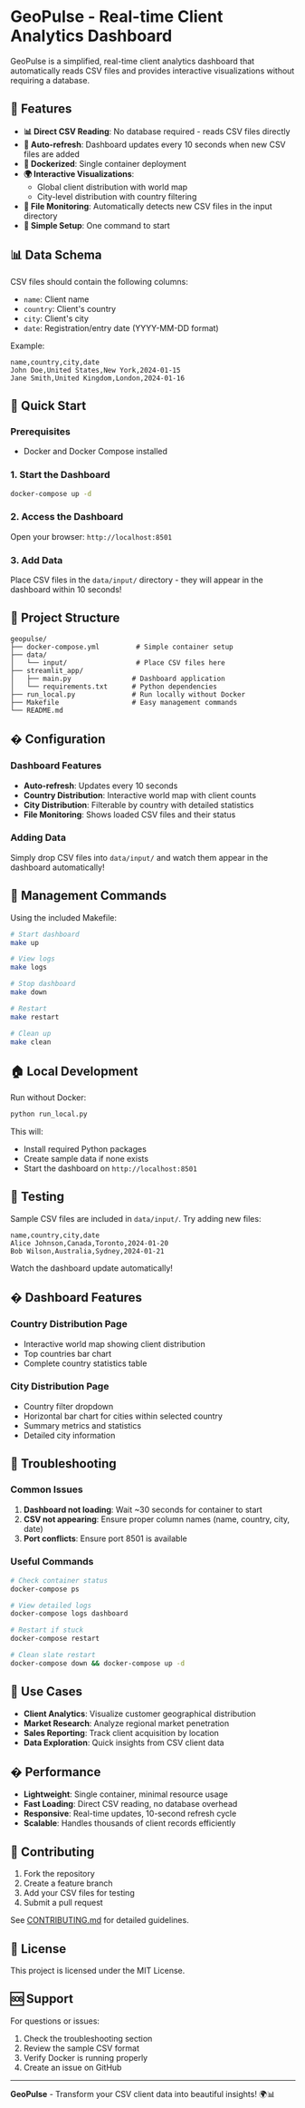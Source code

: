 # GeoPulse - Real-time Client Analytics Dashboard

GeoPulse is a simplified, real-time client analytics dashboard that automatically reads CSV files and provides interactive visualizations without requiring a database.

## 🚀 Features

- **📊 Direct CSV Reading**: No database required - reads CSV files directly
- **🔄 Auto-refresh**: Dashboard updates every 10 seconds when new CSV files are added
- **🐳 Dockerized**: Single container deployment
- **🌍 Interactive Visualizations**:
  - Global client distribution with world map
  - City-level distribution with country filtering
- **📁 File Monitoring**: Automatically detects new CSV files in the input directory
- **🎯 Simple Setup**: One command to start

## 📊 Data Schema

CSV files should contain the following columns:
- `name`: Client name
- `country`: Client's country
- `city`: Client's city  
- `date`: Registration/entry date (YYYY-MM-DD format)

Example:
```csv
name,country,city,date
John Doe,United States,New York,2024-01-15
Jane Smith,United Kingdom,London,2024-01-16
```

## 🚀 Quick Start

### Prerequisites
- Docker and Docker Compose installed

### 1. Start the Dashboard
```bash
docker-compose up -d
```

### 2. Access the Dashboard
Open your browser: `http://localhost:8501`

### 3. Add Data
Place CSV files in the `data/input/` directory - they will appear in the dashboard within 10 seconds!

## 📁 Project Structure

```
geopulse/
├── docker-compose.yml         # Simple container setup
├── data/
│   └── input/                 # Place CSV files here
├── streamlit_app/
│   ├── main.py               # Dashboard application
│   └── requirements.txt      # Python dependencies
├── run_local.py              # Run locally without Docker
├── Makefile                  # Easy management commands
└── README.md
```

## �️ Configuration

### Dashboard Features
- **Auto-refresh**: Updates every 10 seconds
- **Country Distribution**: Interactive world map with client counts
- **City Distribution**: Filterable by country with detailed statistics
- **File Monitoring**: Shows loaded CSV files and their status

### Adding Data
Simply drop CSV files into `data/input/` and watch them appear in the dashboard automatically!

## 📝 Management Commands

Using the included Makefile:

```bash
# Start dashboard
make up

# View logs
make logs

# Stop dashboard  
make down

# Restart
make restart

# Clean up
make clean
```

## 🏠 Local Development

Run without Docker:

```bash
python run_local.py
```

This will:
- Install required Python packages
- Create sample data if none exists
- Start the dashboard on `http://localhost:8501`

## 🧪 Testing

Sample CSV files are included in `data/input/`. Try adding new files:

```csv
name,country,city,date
Alice Johnson,Canada,Toronto,2024-01-20
Bob Wilson,Australia,Sydney,2024-01-21
```

Watch the dashboard update automatically!

## � Dashboard Features

### Country Distribution Page
- Interactive world map showing client distribution
- Top countries bar chart
- Complete country statistics table

### City Distribution Page  
- Country filter dropdown
- Horizontal bar chart for cities within selected country
- Summary metrics and statistics
- Detailed city information

## 🔧 Troubleshooting

### Common Issues

1. **Dashboard not loading**: Wait ~30 seconds for container to start
2. **CSV not appearing**: Ensure proper column names (name, country, city, date)
3. **Port conflicts**: Ensure port 8501 is available

### Useful Commands

```bash
# Check container status
docker-compose ps

# View detailed logs
docker-compose logs dashboard

# Restart if stuck
docker-compose restart

# Clean slate restart
docker-compose down && docker-compose up -d
```

## 🎯 Use Cases

- **Client Analytics**: Visualize customer geographical distribution
- **Market Research**: Analyze regional market penetration  
- **Sales Reporting**: Track client acquisition by location
- **Data Exploration**: Quick insights from CSV client data

## � Performance

- **Lightweight**: Single container, minimal resource usage
- **Fast Loading**: Direct CSV reading, no database overhead
- **Responsive**: Real-time updates, 10-second refresh cycle
- **Scalable**: Handles thousands of client records efficiently

## 🤝 Contributing

1. Fork the repository
2. Create a feature branch
3. Add your CSV files for testing
4. Submit a pull request

See [CONTRIBUTING.md](CONTRIBUTING.md) for detailed guidelines.

## 📄 License

This project is licensed under the MIT License.

## 🆘 Support

For questions or issues:
1. Check the troubleshooting section
2. Review the sample CSV format
3. Verify Docker is running properly
4. Create an issue on GitHub

---

**GeoPulse** - Transform your CSV client data into beautiful insights! 🌍📊